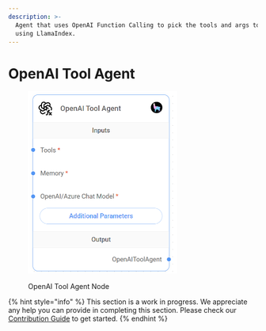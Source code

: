 ```yaml
---
description: >-
  Agent that uses OpenAI Function Calling to pick the tools and args to call
  using LlamaIndex.
---
```


# OpenAI Tool Agent

<figure><img src="../../../.gitbook/assets/image (9).png" alt="" width="301"><figcaption><p>OpenAI Tool Agent Node</p></figcaption></figure>

{% hint style="info" %}
This section is a work in progress. We appreciate any help you can provide in completing this section. Please check our [Contribution Guide](../../../CONTRIBUTING.md) to get started.
{% endhint %}
